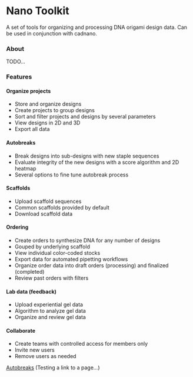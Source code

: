 # Nano Toolkit
A set of tools for organizing and processing DNA origami design data.
Can be used in conjunction with cadnano.

### About
TODO...

### Features


#### Organize projects
* Store and organize designs
* Create projects to group designs
* Sort and filter projects and designs by several parameters
* View designs in 2D and 3D
* Export all data

#### Autobreaks
* Break designs into sub-designs with new staple sequences
* Evaluate integrity of the new designs with a score algorithm and 2D heatmap
* Several options to fine tune autobreak process

#### Scaffolds
* Upload scaffold sequences
* Common scaffolds provided by default
* Download scaffold data

#### Ordering
* Create orders to synthesize DNA for any number of designs
* Gouped by underlying scaffold
* View individual color-coded stocks
* Export data for automated pipetting workflows
* Organize order data into draft orders (processing) and finalized (completed)
* Review past orders with filters

#### Lab data (feedback)
* Upload experiential gel data
* Algorithm to analyze gel data
* Organize and review gel data

#### Collaborate
* Create teams with controlled access for members only
* Invite new users
* Remove users as needed


[Autobreaks](/pages/autobreaks.md)  (Testing a link to a page...)

